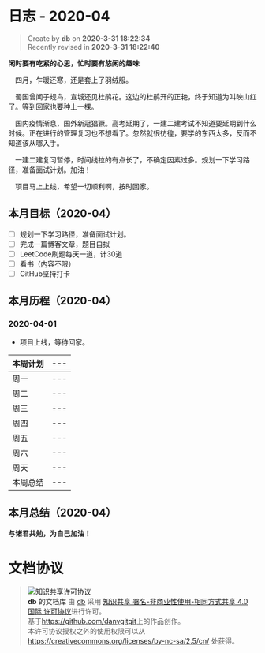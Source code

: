 日志 - 2020-04
===

> Create by **db** on **2020-3-31 18:22:34**  
> Recently revised in **2020-3-31 18:22:40**

**闲时要有吃紧的心思，忙时要有悠闲的趣味**

<!-- 一建复习开始时间：2019-12-16 -->

&emsp;四月，乍暖还寒，还是套上了羽绒服。

&emsp;蜀国曾闻子规鸟，宣城还见杜鹃花。这边的杜鹃开的正艳，终于知道为叫映山红了。等到回家也要种上一棵。

&emsp;国内疫情渐息，国外新冠猖獗。高考延期了，一建二建考试不知道要延期到什么时候。正在进行的管理复习也不想看了。忽然就很彷徨，要学的东西太多，反而不知道该从哪入手。

&emsp;一建二建复习暂停，时间线拉的有点长了，不确定因素过多。规划一下学习路径，准备面试计划。加油！

&emsp;项目马上上线，希望一切顺利啊，按时回家。


## 本月目标（2020-04）

* [ ] 规划一下学习路径，准备面试计划。
* [ ] 完成一篇博客文章，题目自拟
* [ ] LeetCode刷题每天一道，计30道
* [ ] 看书（内容不限）
* [ ] GitHub坚持打卡

## 本月历程（2020-04）

<!-- ### 2020-04-01

- slogan

| 本周计划 | --- |
| -------- | --- |
| 周一     | --- |
| 周二     | --- |
| 周三     | --- |
| 周四     | --- |
| 周五     | --- |
| 周六     | --- |
| 周天     | --- |
| 本周总结 | --- |  -->

### 2020-04-01

- 项目上线，等待回家。

| 本周计划 | --- |
| -------- | --- |
| 周一     | --- |
| 周二     | --- |
| 周三     | --- |
| 周四     | --- |
| 周五     | --- |
| 周六     | --- |
| 周天     | --- |
| 本周总结 | --- | 

## 本月总结（2020-04）


**与诸君共勉，为自己加油！**

# 文档协议 
> <a rel="license" href="http://creativecommons.org/licenses/by-nc-sa/4.0/"><img alt="知识共享许可协议" style="border-width:0" src="https://i.creativecommons.org/l/by-nc-sa/4.0/88x31.png" /></a><br /><a xmlns:dct="http://purl.org/dc/terms/" property="dct:title">**db** 的文档库</a> 由 <a xmlns:cc="http://creativecommons.org/ns#" href="db" property="cc:attributionName" rel="cc:attributionURL">db</a> 采用 <a rel="license" href="http://creativecommons.org/licenses/by-nc-sa/4.0/">知识共享 署名-非商业性使用-相同方式共享 4.0 国际 许可协议</a>进行许可。<br />基于<a xmlns:dct="http://purl.org/dc/terms/" href="https://github.com/danygitgit" rel="dct:source">https://github.com/danygitgit</a>上的作品创作。<br />本许可协议授权之外的使用权限可以从 <a xmlns:cc="http://creativecommons.org/ns#" href="https://creativecommons.org/licenses/by-nc-sa/2.5/cn/" rel="cc:morePermissions">https://creativecommons.org/licenses/by-nc-sa/2.5/cn/</a> 处获得。
